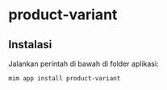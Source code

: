 # product-variant

## Instalasi

Jalankan perintah di bawah di folder aplikasi:

```
mim app install product-variant
```
